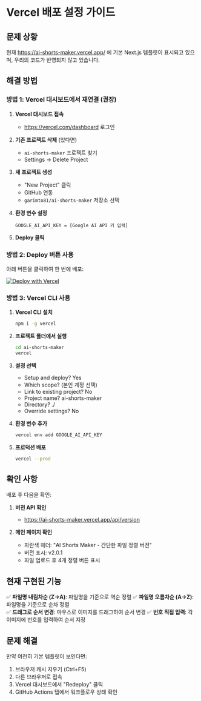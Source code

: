 # Vercel 배포 설정 가이드

## 문제 상황
현재 https://ai-shorts-maker.vercel.app/ 에 기본 Next.js 템플릿이 표시되고 있으며, 우리의 코드가 반영되지 않고 있습니다.

## 해결 방법

### 방법 1: Vercel 대시보드에서 재연결 (권장)

1. **Vercel 대시보드 접속**
   - https://vercel.com/dashboard 로그인

2. **기존 프로젝트 삭제** (있다면)
   - `ai-shorts-maker` 프로젝트 찾기
   - Settings → Delete Project

3. **새 프로젝트 생성**
   - "New Project" 클릭
   - GitHub 연동
   - `garimto81/ai-shorts-maker` 저장소 선택

4. **환경 변수 설정**
   ```
   GOOGLE_AI_API_KEY = [Google AI API 키 입력]
   ```

5. **Deploy 클릭**

### 방법 2: Deploy 버튼 사용

아래 버튼을 클릭하여 한 번에 배포:

[![Deploy with Vercel](https://vercel.com/button)](https://vercel.com/new/clone?repository-url=https://github.com/garimto81/ai-shorts-maker&env=GOOGLE_AI_API_KEY&project-name=ai-shorts-maker&repository-name=ai-shorts-maker)

### 방법 3: Vercel CLI 사용

1. **Vercel CLI 설치**
   ```bash
   npm i -g vercel
   ```

2. **프로젝트 폴더에서 실행**
   ```bash
   cd ai-shorts-maker
   vercel
   ```

3. **설정 선택**
   - Setup and deploy? Yes
   - Which scope? (본인 계정 선택)
   - Link to existing project? No
   - Project name? ai-shorts-maker
   - Directory? ./
   - Override settings? No

4. **환경 변수 추가**
   ```bash
   vercel env add GOOGLE_AI_API_KEY
   ```

5. **프로덕션 배포**
   ```bash
   vercel --prod
   ```

## 확인 사항

배포 후 다음을 확인:

1. **버전 API 확인**
   - https://ai-shorts-maker.vercel.app/api/version

2. **메인 페이지 확인**
   - 파란색 헤더: "AI Shorts Maker - 간단한 파일 정렬 버전"
   - 버전 표시: v2.0.1
   - 파일 업로드 후 4개 정렬 버튼 표시

## 현재 구현된 기능

✅ **파일명 내림차순 (Z→A)**: 파일명을 기준으로 역순 정렬
✅ **파일명 오름차순 (A→Z)**: 파일명을 기준으로 순차 정렬  
✅ **드래그로 순서 변경**: 마우스로 이미지를 드래그하여 순서 변경
✅ **번호 직접 입력**: 각 이미지에 번호를 입력하여 순서 지정

## 문제 해결

만약 여전히 기본 템플릿이 보인다면:

1. 브라우저 캐시 지우기 (Ctrl+F5)
2. 다른 브라우저로 접속
3. Vercel 대시보드에서 "Redeploy" 클릭
4. GitHub Actions 탭에서 워크플로우 상태 확인
